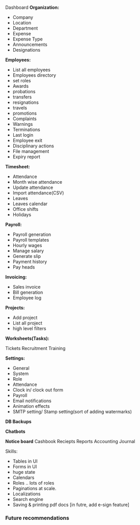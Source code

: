 Dashboard
**Organization:**
- Company
- Location
- Department
- Expense
- Expense Type
- Announcements
- Designations

<!-- **Customer** -->

**Employees:**
- List all employees
- Employees directory
- set roles
- Awards 
- probations
- transfers
- resignations
- travels
- promotions
- Complaints
- Warnings
- Terminations
- Last login
- Employee exit
- Disciplinary actions
- File management
- Expiry report

**Timesheet:**
- Attendance
- Month wise attendance 
- Update attendance
- Import attendance(CSV)
- Leaves
- Leaves calendar
- Office shifts
- Holidays

**Payroll:**
- Payroll generation
- Payroll templates
- Hourly wages
- Manage salary
- Generate slip
- Payment history
- Pay heads

**Invoicing:**
- Sales invoice
- Bill generation
- Employee log

**Projects:**
- Add project
- List all project
- high level filters

**Worksheets(Tasks):**

Tickets
Recruitment
Training

**Settings:**
- General
- System
- Role
- Attendance
- Clock in/ clock out form
- Payroll
- Email notifications
- Animation effects
- SMTP setting/ Stamp setting(sort of adding watermarks)

**DB Backups**

**Chatbots**

**Notice board**
Cashbook
Reciepts
Reports
Accounting
Journal 

Skills:
- Tables in UI
- Forms in UI
- huge state
- Calendars
- Roles .. lots of roles
- Paginations at scale.
- Localizations
- Search engine 
- Saving & printing pdf docs [in futre, add e-sign feature]

### Future recommendations